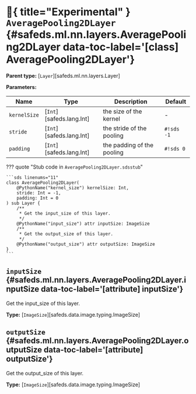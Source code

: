 # :test_tube:{ title="Experimental" } <code class="doc-symbol doc-symbol-class"></code> `AveragePooling2DLayer` {#safeds.ml.nn.layers.AveragePooling2DLayer data-toc-label='[class] AveragePooling2DLayer'}

**Parent type:** [`Layer`][safeds.ml.nn.layers.Layer]

**Parameters:**

| Name | Type | Description | Default |
|------|------|-------------|---------|
| `kernelSize` | [`Int`][safeds.lang.Int] | the size of the kernel | - |
| `stride` | [`Int`][safeds.lang.Int] | the stride of the pooling | `#!sds -1` |
| `padding` | [`Int`][safeds.lang.Int] | the padding of the pooling | `#!sds 0` |

??? quote "Stub code in `AveragePooling2DLayer.sdsstub`"

    ```sds linenums="11"
    class AveragePooling2DLayer(
        @PythonName("kernel_size") kernelSize: Int,
        stride: Int = -1,
        padding: Int = 0
    ) sub Layer {
        /**
         * Get the input_size of this layer.
         */
        @PythonName("input_size") attr inputSize: ImageSize
        /**
         * Get the output_size of this layer.
         */
        @PythonName("output_size") attr outputSize: ImageSize
    }
    ```

## <code class="doc-symbol doc-symbol-attribute"></code> `inputSize` {#safeds.ml.nn.layers.AveragePooling2DLayer.inputSize data-toc-label='[attribute] inputSize'}

Get the input_size of this layer.

**Type:** [`ImageSize`][safeds.data.image.typing.ImageSize]

## <code class="doc-symbol doc-symbol-attribute"></code> `outputSize` {#safeds.ml.nn.layers.AveragePooling2DLayer.outputSize data-toc-label='[attribute] outputSize'}

Get the output_size of this layer.

**Type:** [`ImageSize`][safeds.data.image.typing.ImageSize]
